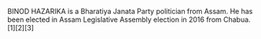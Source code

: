 BINOD HAZARIKA is a Bharatiya Janata Party politician from Assam. He has been elected in Assam Legislative Assembly election in 2016 from Chabua.[1][2][3]
